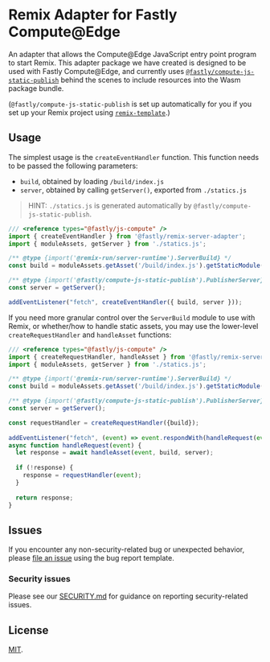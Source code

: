 # Remix Adapter for Fastly Compute@Edge

An adapter that allows the Compute@Edge JavaScript entry point program to start Remix.  This adapter
package we have created is designed to be used with Fastly Compute@Edge, and currently uses
[`@fastly/compute-js-static-publish`](https://github.com/fastly/compute-js-static-publish)
behind the scenes to include resources into the Wasm package bundle.

(`@fastly/compute-js-static-publish` is set up automatically for you if you set up your Remix
project using [`remix-template`](/packages/remix-template).)

## Usage

The simplest usage is the `createEventHandler` function.
This function needs to be passed the following parameters:

- `build`, obtained by loading `/build/index.js`
- `server`, obtained by calling `getServer()`, exported from `./statics.js`

> HINT: `./statics.js` is generated automatically by `@fastly/compute-js-static-publish`.

```js
/// <reference types="@fastly/js-compute" />  
import { createEventHandler } from '@fastly/remix-server-adapter';
import { moduleAssets, getServer } from './statics.js';

/** @type {import('@remix-run/server-runtime').ServerBuild} */
const build = moduleAssets.getAsset('/build/index.js').getStaticModule();

/** @type {import('@fastly/compute-js-static-publish').PublisherServer} */
const server = getServer();

addEventListener("fetch", createEventHandler({ build, server }));
```

If you need more granular control over the `ServerBuild` module to use with Remix, or whether/how to handle static assets,
you may use the lower-level `createRequestHandler` and `handleAsset` functions:

```js
/// <reference types="@fastly/js-compute" />  
import { createRequestHandler, handleAsset } from '@fastly/remix-server-adapter';  
import { moduleAssets, getServer } from './statics.js';

/** @type {import('@remix-run/server-runtime').ServerBuild} */
const build = moduleAssets.getAsset('/build/index.js').getStaticModule();

/** @type {import('@fastly/compute-js-static-publish').PublisherServer} */
const server = getServer();

const requestHandler = createRequestHandler({build});  
 
addEventListener("fetch", (event) => event.respondWith(handleRequest(event)));  
async function handleRequest(event) {  
  let response = await handleAsset(event, build, server);  
 
  if (!response) {  
    response = requestHandler(event);  
  }  
 
  return response;  
}
```

## Issues

If you encounter any non-security-related bug or unexpected behavior, please [file an issue][bug]
using the bug report template.

[bug]: https://github.com/fastly/remix-compute-js/issues/new?labels=bug

### Security issues

Please see our [SECURITY.md](./SECURITY.md) for guidance on reporting security-related issues.

## License

[MIT](./LICENSE).
